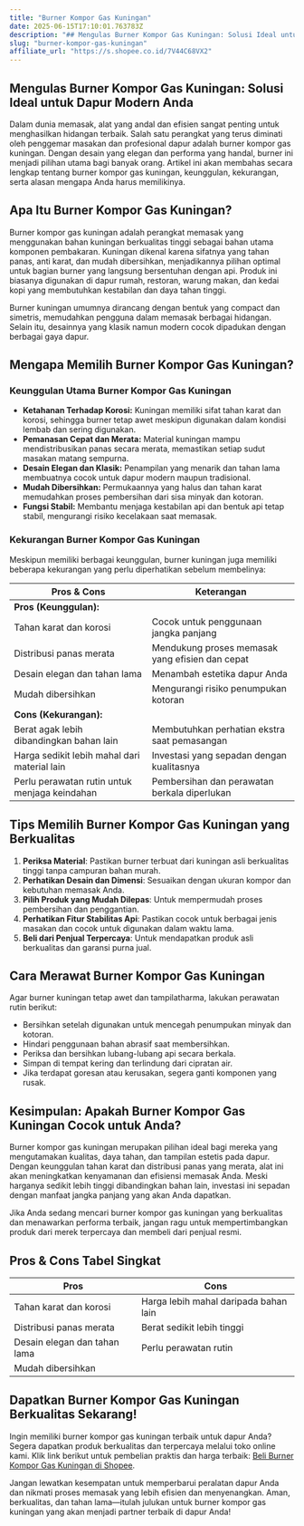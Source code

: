 ```yaml
---
title: "Burner Kompor Gas Kuningan"
date: 2025-06-15T17:10:01.763783Z
description: "## Mengulas Burner Kompor Gas Kuningan: Solusi Ideal untuk Dapur Modern Anda..."
slug: "burner-kompor-gas-kuningan"
affiliate_url: "https://s.shopee.co.id/7V44C68VX2"
---
```

## Mengulas Burner Kompor Gas Kuningan: Solusi Ideal untuk Dapur Modern Anda

Dalam dunia memasak, alat yang andal dan efisien sangat penting untuk menghasilkan hidangan terbaik. Salah satu perangkat yang terus diminati oleh penggemar masakan dan profesional dapur adalah burner kompor gas kuningan. Dengan desain yang elegan dan performa yang handal, burner ini menjadi pilihan utama bagi banyak orang. Artikel ini akan membahas secara lengkap tentang burner kompor gas kuningan, keunggulan, kekurangan, serta alasan mengapa Anda harus memilikinya.

## Apa Itu Burner Kompor Gas Kuningan?

Burner kompor gas kuningan adalah perangkat memasak yang menggunakan bahan kuningan berkualitas tinggi sebagai bahan utama komponen pembakaran. Kuningan dikenal karena sifatnya yang tahan panas, anti karat, dan mudah dibersihkan, menjadikannya pilihan optimal untuk bagian burner yang langsung bersentuhan dengan api. Produk ini biasanya digunakan di dapur rumah, restoran, warung makan, dan kedai kopi yang membutuhkan kestabilan dan daya tahan tinggi.

Burner kuningan umumnya dirancang dengan bentuk yang compact dan simetris, memudahkan pengguna dalam memasak berbagai hidangan. Selain itu, desainnya yang klasik namun modern cocok dipadukan dengan berbagai gaya dapur.

## Mengapa Memilih Burner Kompor Gas Kuningan?

### Keunggulan Utama Burner Kompor Gas Kuningan

- **Ketahanan Terhadap Korosi:** Kuningan memiliki sifat tahan karat dan korosi, sehingga burner tetap awet meskipun digunakan dalam kondisi lembab dan sering digunakan.
- **Pemanasan Cepat dan Merata:** Material kuningan mampu mendistribusikan panas secara merata, memastikan setiap sudut masakan matang sempurna.
- **Desain Elegan dan Klasik:** Penampilan yang menarik dan tahan lama membuatnya cocok untuk dapur modern maupun tradisional.
- **Mudah Dibersihkan:** Permukaannya yang halus dan tahan karat memudahkan proses pembersihan dari sisa minyak dan kotoran.
- **Fungsi Stabil:** Membantu menjaga kestabilan api dan bentuk api tetap stabil, mengurangi risiko kecelakaan saat memasak.

### Kekurangan Burner Kompor Gas Kuningan

Meskipun memiliki berbagai keunggulan, burner kuningan juga memiliki beberapa kekurangan yang perlu diperhatikan sebelum membelinya:

| **Pros & Cons**                                        | **Keterangan**                                             |
|---------------------------------------------------------|--------------------------------------------------------------|
| **Pros (Keunggulan):**                                   |                                                              |
| Tahan karat dan korosi                                | Cocok untuk penggunaan jangka panjang                      |
| Distribusi panas merata                                | Mendukung proses memasak yang efisien dan cepat             |
| Desain elegan dan tahan lama                           | Menambah estetika dapur Anda                                |
| Mudah dibersihkan                                      | Mengurangi risiko penumpukan kotoran                        |
| **Cons (Kekurangan):**                                   |                                                              |
| Berat agak lebih dibandingkan bahan lain             | Membutuhkan perhatian ekstra saat pemasangan               |
| Harga sedikit lebih mahal dari material lain          | Investasi yang sepadan dengan kualitasnya                  |
| Perlu perawatan rutin untuk menjaga keindahan         | Pembersihan dan perawatan berkala diperlukan              |

## Tips Memilih Burner Kompor Gas Kuningan yang Berkualitas

1. **Periksa Material**: Pastikan burner terbuat dari kuningan asli berkualitas tinggi tanpa campuran bahan murah.
2. **Perhatikan Desain dan Dimensi**: Sesuaikan dengan ukuran kompor dan kebutuhan memasak Anda.
3. **Pilih Produk yang Mudah Dilepas**: Untuk mempermudah proses pembersihan dan penggantian.
4. **Perhatikan Fitur Stabilitas Api**: Pastikan cocok untuk berbagai jenis masakan dan cocok untuk digunakan dalam waktu lama.
5. **Beli dari Penjual Terpercaya**: Untuk mendapatkan produk asli berkualitas dan garansi purna jual.

## Cara Merawat Burner Kompor Gas Kuningan

Agar burner kuningan tetap awet dan tampilatharma, lakukan perawatan rutin berikut:

- Bersihkan setelah digunakan untuk mencegah penumpukan minyak dan kotoran.
- Hindari penggunaan bahan abrasif saat membersihkan.
- Periksa dan bersihkan lubang-lubang api secara berkala.
- Simpan di tempat kering dan terlindung dari cipratan air.
- Jika terdapat goresan atau kerusakan, segera ganti komponen yang rusak.

## Kesimpulan: Apakah Burner Kompor Gas Kuningan Cocok untuk Anda?

Burner kompor gas kuningan merupakan pilihan ideal bagi mereka yang mengutamakan kualitas, daya tahan, dan tampilan estetis pada dapur. Dengan keunggulan tahan karat dan distribusi panas yang merata, alat ini akan meningkatkan kenyamanan dan efisiensi memasak Anda. Meski harganya sedikit lebih tinggi dibandingkan bahan lain, investasi ini sepadan dengan manfaat jangka panjang yang akan Anda dapatkan.

Jika Anda sedang mencari burner kompor gas kuningan yang berkualitas dan menawarkan performa terbaik, jangan ragu untuk mempertimbangkan produk dari merek terpercaya dan membeli dari penjual resmi.

## Pros & Cons Tabel Singkat

| **Pros**                                         | **Cons**                                              |
|--------------------------------------------------|------------------------------------------------------|
| Tahan karat dan korosi                         | Harga lebih mahal daripada bahan lain               |
| Distribusi panas merata                         | Berat sedikit lebih tinggi                          |
| Desain elegan dan tahan lama                    | Perlu perawatan rutin                              |
| Mudah dibersihkan                               |                                                      |

## Dapatkan Burner Kompor Gas Kuningan Berkualitas Sekarang!

Ingin memiliki burner kompor gas kuningan terbaik untuk dapur Anda? Segera dapatkan produk berkualitas dan terpercaya melalui toko online kami. Klik link berikut untuk pembelian praktis dan harga terbaik: [Beli Burner Kompor Gas Kuningan di Shopee](https://s.shopee.co.id/7V44C68VX2).

Jangan lewatkan kesempatan untuk memperbarui peralatan dapur Anda dan nikmati proses memasak yang lebih efisien dan menyenangkan. Aman, berkualitas, dan tahan lama—itulah julukan untuk burner kompor gas kuningan yang akan menjadi partner terbaik di dapur Anda!